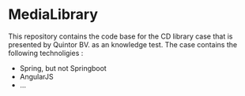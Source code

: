 # MediaLibrary

This repository contains the code base for the CD library case that is presented by Quintor BV. as an knowledge test.
The case contains the following technoligies :

* Spring, but not Springboot
* AngularJS
* ...

